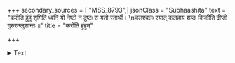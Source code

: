 +++
secondary_sources = [ "MSS_8793",]
jsonClass = "Subhaashita"
text = "करोति हुंहुं शृगिति ध्वनिं यो नेष्टो न दुष्टः स यतो रतार्थी।  \nचलश्चलः स्यात् कलहाय शब्दः किकीति दीप्तो गुरुरुग्लुशान्तः॥"
title = "करोति हुंहुम्"

+++

<details><summary>Text</summary>

करोति हुंहुं शृगिति ध्वनिं यो नेष्टो न दुष्टः स यतो रतार्थी।  
चलश्चलः स्यात् कलहाय शब्दः किकीति दीप्तो गुरुरुग्लुशान्तः॥
</details>
